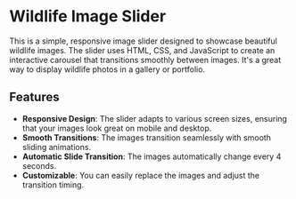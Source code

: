 # Wildlife Image Slider

This is a simple, responsive image slider designed to showcase beautiful wildlife images. The slider uses HTML, CSS, and JavaScript to create an interactive carousel that transitions smoothly between images. It's a great way to display wildlife photos in a gallery or portfolio.

## Features

- **Responsive Design**: The slider adapts to various screen sizes, ensuring that your images look great on mobile and desktop.
- **Smooth Transitions**: The images transition seamlessly with smooth sliding animations.
- **Automatic Slide Transition**: The images automatically change every 4 seconds.
- **Customizable**: You can easily replace the images and adjust the transition timing.


